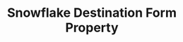 ---
content-type: "api-form"
form-type: "destination"
key: "destination-form-properties-snowflake-object"

title: "Snowflake Destination Form Property"
description: "{{ api.form-properties.destination-forms.snowflake.description }}"

object-attributes:
  - name: "host"
    type: "string"
    description: "{{ connect.common.attributes.host }}"

  - name: "port"
    type: "integer"
    description: "{{ connect.common.attributes.port }}"

  - name: "database"
    type: "string"
    description: "{{ connect.common.attributes.database }}"

  - name: "username"
    type: "string"
    description: "{{ connect.common.attributes.username }}"

  - name: "password"
    type: "string"
    description: "{{ connect.common.attributes.password }}"

  - name: "ssl"
    type: "boolean"
    description: "{{ connect.common.attributes.ssl }}"

  - name: "role"
    type: "string"
    description: "**Optional**: The role to use."

examples:
  - code: |
      {
         "connection":{
            "host":"some-thing.snowflakecomputing.com",
            "port":443,
            "warehouse": "stitch_warehouse",
            "database":"stitch",
            "username":"stitch_user",
            "password":"<PASSWORD>",
            "role":"optional_role"
         }
      }
---